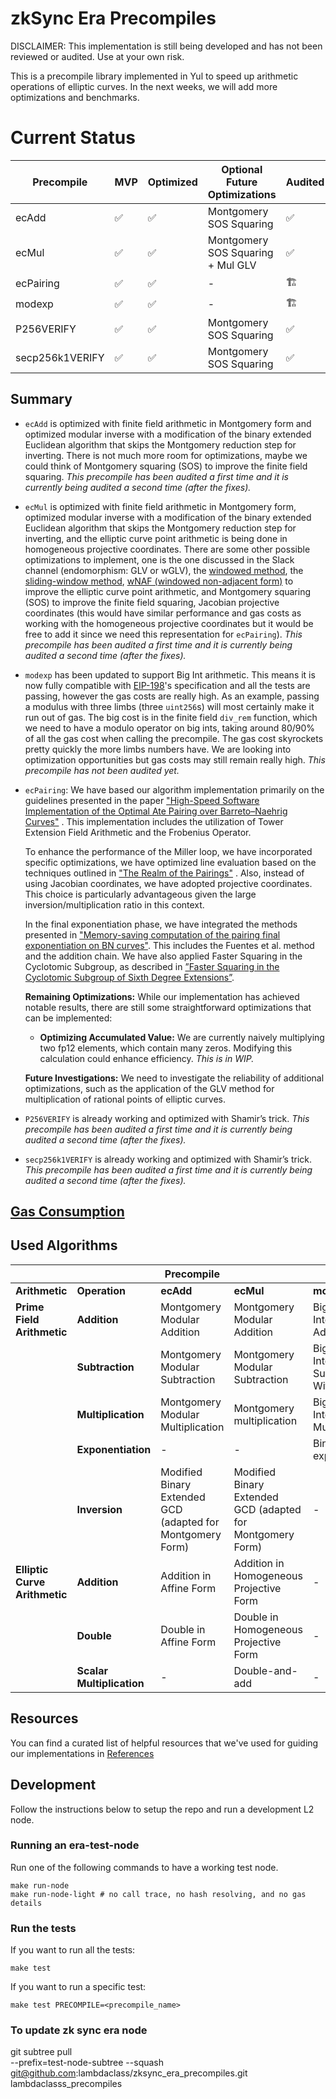 # zkSync Era Precompiles

DISCLAIMER: This implementation is still being developed and has not been reviewed or audited. Use at your own risk.

This is a precompile library implemented in Yul to speed up arithmetic operations of elliptic curves.
In the next weeks, we will add more optimizations and benchmarks.

# Current Status

| Precompile | MVP | Optimized | Optional Future Optimizations | Audited | Comments |
| --- | --- | --- | --- | --- | --- |
| ecAdd | ✅ | ✅ | Montgomery SOS Squaring | ✅ | - |
| ecMul | ✅ | ✅ | Montgomery SOS Squaring + Mul GLV | ✅ | - |
| ecPairing | ✅ | ✅ | - | 🏗️ | - |
| modexp | ✅ | ✅ | - | 🏗️ | - |
| P256VERIFY | ✅ | ✅ | Montgomery SOS Squaring | ✅ | - |
| secp256k1VERIFY | ✅ | ✅ | Montgomery SOS Squaring | ✅ | - |

## Summary

- `ecAdd` is optimized with finite field arithmetic in Montgomery form and optimized modular inverse with a modification of the binary extended Euclidean algorithm that skips the Montgomery reduction step for inverting. There is not much more room for optimizations, maybe we could think of Montgomery squaring (SOS) to improve the finite field squaring. *This precompile has been audited a first time and it is currently being audited a second time (after the fixes).*
- `ecMul` is optimized with finite field arithmetic in Montgomery form, optimized modular inverse with a modification of the binary extended Euclidean algorithm that skips the Montgomery reduction step for inverting, and the elliptic curve point arithmetic is being done in homogeneous projective coordinates. There are some other possible optimizations to implement, one is the one discussed in the Slack channel (endomorphism: GLV or wGLV), the [windowed method](https://en.wikipedia.org/wiki/Elliptic_curve_point_multiplication#Windowed_method), the [sliding-window method](https://en.wikipedia.org/wiki/Elliptic_curve_point_multiplication#Sliding-window_method), [wNAF (windowed non-adjacent form)](https://en.wikipedia.org/wiki/Elliptic_curve_point_multiplication#w-ary_non-adjacent_form_(wNAF)_method) to improve the elliptic curve point arithmetic, and Montgomery squaring (SOS) to improve the finite field squaring, Jacobian projective coordinates (this would have similar performance and gas costs as working with the homogeneous projective coordinates but it would be free to add it since we need this representation for `ecPairing`). *This precompile has been audited a first time and it is currently being audited a second time (after the fixes).*
- `modexp` has been updated to support Big Int arithmetic. This means it is now fully compatible with [EIP-198](https://eips.ethereum.org/EIPS/eip-198)'s specification and all the tests are passing, however the gas costs are really high. As an example, passing a modulus with three limbs (three `uint256`s) will most certainly make it run out of gas. The big cost is in the finite field `div_rem` function, which we need to have a modulo operator on big ints, taking around 80/90% of all the gas cost when calling the precompile. The gas cost skyrockets pretty quickly the more limbs numbers have. We are looking into optimization opportunities but gas costs may still remain really high. *This precompile has not been audited yet.*
- `ecPairing`:
    We have based our algorithm implementation primarily on the guidelines presented in the paper ["High-Speed Software Implementation of the Optimal Ate Pairing over Barreto–Naehrig Curves"](https://eprint.iacr.org/2010/354.pdf) . This implementation includes the utilization of Tower Extension Field Arithmetic and the Frobenius Operator.

    To enhance the performance of the Miller loop, we have incorporated specific optimizations, we have optimized line evaluation based on the techniques outlined in ["The Realm of the Pairings"](https://eprint.iacr.org/2013/722.pdf) . Also, instead of using Jacobian coordinates, we have adopted projective coordinates. This choice is particularly advantageous given the large inversion/multiplication ratio in this context.

    In the final exponentiation phase, we have integrated the methods presented in ["Memory-saving computation of the pairing final exponentiation on BN curves"](https://eprint.iacr.org/2015/192.pdf). This includes the Fuentes et al. method and the addition chain. We have also applied Faster Squaring in the Cyclotomic Subgroup, as described in [”Faster Squaring in the Cyclotomic Subgroup of Sixth Degree Extensions”](https://eprint.iacr.org/2009/565.pdf).

    **Remaining Optimizations:** While our implementation has achieved notable results, there are still some straightforward optimizations that can be implemented:

    - **Optimizing Accumulated Value:** We are currently naively multiplying two fp12 elements, which contain many zeros. Modifying this calculation could enhance efficiency. *This is in WIP.*

    **Future Investigations:**  We need to investigate the reliability of additional optimizations, such as the application of the GLV method for multiplication of rational points of elliptic curves.
- `P256VERIFY` is already working and optimized with Shamir’s trick. *This precompile has been audited a first time and it is currently being audited a second time (after the fixes).*
- `secp256k1VERIFY` is already working and optimized with Shamir’s trick. *This precompile has been audited a first time and it is currently being audited a second time (after the fixes).*

## [Gas Consumption](./docs/src/gas_consumption.md)

## Used Algorithms

|  |  | **Precompile** |  |  |  |  |
| --- | --- | --- | --- | --- | --- | --- |
| **Arithmetic** | **Operation** | **ecAdd** | **ecMul** | **modexp** | **P256VERIFY** | **secp256k1VERIFY** |
| **Prime Field Arithmetic** | **Addition** | Montgomery Modular Addition | Montgomery Modular Addition | Big Unsigned Integer Addition | Montgomery Modular Addition | Montgomery Modular Addition |
|  | **Subtraction** | Montgomery Modular Subtraction | Montgomery Modular Subtraction | Big Unsigned Integer Subtraction With Borrow | Montgomery Modular Subtraction | Montgomery Modular Subtraction |
|  | **Multiplication** | Montgomery Modular Multiplication | Montgomery multiplication | Big Unsigned Integer Multiplication | Montgomery multiplication | Montgomery multiplication |
|  | **Exponentiation** | - | - | Binary exponentiation | - | - |
|  | **Inversion** | Modified Binary Extended GCD (adapted for Montgomery Form) | Modified Binary Extended GCD (adapted for Montgomery Form) | - | Modified Binary Extended GCD (adapted for Montgomery Form) | Modified Binary Extended GCD (adapted for Montgomery Form) |
| **Elliptic Curve Arithmetic** | **Addition** | Addition in Affine Form | Addition in Homogeneous Projective Form | - | Addition in Homogeneous Projective Form | Addition in Homogeneous Projective Form |
|  | **Double** | Double in Affine Form | Double in Homogeneous Projective Form | - | Double in Homogeneous Projective Form | Double in Homogeneous Projective Form |
|  | **Scalar Multiplication** | - | Double-and-add | - | Double-and-add | Double-and-add |

## Resources

You can find a curated list of helpful resources that we've used for guiding our implementations in [References](./References.md)

## Development

Follow the instructions below to setup the repo and run a development L2 node.

### Running an era-test-node

Run one of the following commands to have a working test node.

```
make run-node
make run-node-light # no call trace, no hash resolving, and no gas details
```

### Run the tests

If you want to run all the tests:

```
make test
```

If you want to run a specific test:

```
make test PRECOMPILE=<precompile_name>
```


### To update zk sync era node

git subtree pull \
  --prefix=test-node-subtree --squash git@github.com:lambdaclass/zksync_era_precompiles.git lambdaclasss_precompiles
